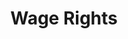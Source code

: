 ---
title: Wage Rights
layout: entitlement
name: Day Laborer
experience: "I didn't get paid for work I performed."
right: wage-rights

entitlement:
  - header: You have the right to be paid whether or not the employer approves the work in advance.
  - description: In general, “hours worked” includes all time an employee must be on duty, or at the place of work. Normally, time spent in training, traveling from site to site during the day and doing repair work must be paid.

actions:
  - { header: "File a complaint to claim your lost wages.", description: "You have a right to claim your lost wages by filing a complaint with the Wage and Hour Division at DOL.", id: "whd-claim", cta: "File a Claim" }

---
